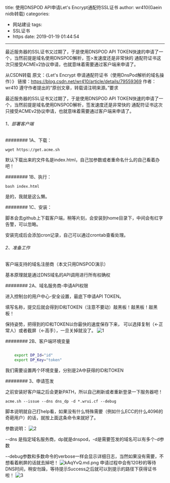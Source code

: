 title: 使用DNSPOD API申请Let's Encrypt通配符SSL证书
author: wr410(Gaein nidb转载)
categories:
- 网站建设
tags:
- SSL证书
- https
date: 2019-01-19 01:44:54
---

最近服务器的SSL证书又过期了，于是使用DNSPOD API TOKEN快速的申请了一个，当然前提是域名使用DNSPOD解析，签>发速度还是非常快的
通配符证书这次只接受ACMEv2协议申请，也就意味着需要通过客户端来申请了。
<!-- more -->
从CSDN转载
原文：《Let's Encrypt 申请通配符证书（使用DnsPod解析的域名操作）》
链接：https://blog.csdn.net/wr410/article/details/79559369
作者：wr410
遵守作者提出的“原创文章，转载请注明来源。”要求

最近服务器的SSL证书又过期了，于是使用DNSPOD API TOKEN快速的申请了一个，当然前提是域名使用DNSPOD解析，签发速度还是非常快的
通配符证书这次只接受ACMEv2协议申请，也就意味着需要通过客户端来申请了。

###### 1、部署客户端

######## 1A、下载：

`wget https://get.acme.sh`

默认下载出来的文件名是index.html，自己加参数或者重命名什么的自己看着办吧！

######## 1B、执行：

`bash index.html`

是的，我就是这么懒。

######## 1C、安装：

脚本会去github上下载客户端，稍等片刻，会安装到home目录下，中间会有红字告警，可以忽略。

安装完成后会添加cron记录，自己可以通过crontab查看处理。

###### 2、准备工作

客户端支持的域名注册商（本文只用DNSPOD演示）

基本原理就是通过DNS域名的API调用进行所有权确权

######## 2A、域名服务商-申请API权限

进入控制台的用户中心-安全设置，最底下申请API TOKEN。

填写名称，提交后就会得到ID和TOKEN（注意不要动）敲黑板！敲黑板！敲黑板！

保持姿势，把得到的ID和TOKEN以你最快的速度保存下来，
可以选择复制（←正常人）或者截屏（←高手），一旦关掉就没了。
![1](https://img-blog.csdn.net/20180314213807329)

######## 2B、客户端环境变量

``` bash

    export DP_Id="id"
    export DP_Key="token"

```

我们需要设置两个环境变量，分别是2A中获得的ID和TOKEN

######## 3、申请签发

之前安装好客户端之后会更新PATH，所以自己刷新或者重新登录一下服务器吧！

`acme.sh --issue --dns dns_dp -d *.wrui.cf --debug`

脚本说明就自己打help看，如果没有什么特殊需要（例如什么ECC的什么4096的奇葩用户）的话，就按上面这条命令来就好了。

参数说明：
![2](https://img-blog.csdn.net/20180314213735524)

--dns 是指定域名服务商，dp就是dnspod，-d是需要签发的域名可以有多个-d参数

--debug参数和多数命令的verbose一样会显示详细日志，当然如果没有需要，不想看着刷屏的话就去掉吧！
![kAqYvQ.md.png](https://s2.ax1x.com/2019/01/23/kAqYvQ.md.png)
申请过程中会有120秒的等待DNS时间，稍安勿躁，等待提示Success之后就可以到提示的路径下获得证书啦！
![3](https://img-blog.csdn.net/20180314213901750)
